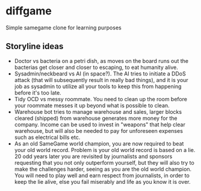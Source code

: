# diffgame
Simple samegame clone for learning purposes


## Storyline ideas
* Doctor vs bacteria on a petri dish, as moves on the board runs out the bacterias get closer and closer to escaping, to eat humanity alive.
* Sysadmin/neckbeard vs AI (in space?). The AI tries to initiate a DDoS attack (that will subsequently result in really bad things), and it is your job as sysadmin to utilize all your tools to keep this from happening before it's too late.
* Tidy OCD vs messy roommate. You need to clean up the room before your roommate messes it up beyond what is possible to clean.
* Warehouse bot tries to manage warehouse and sales, larger blocks cleared (shipped) from warehouse generates more money for the company. Income can be used to invest in "weapons" that help clear warehouse, but will also be needed to pay for unforeseen expenses such as electrical bills etc.
* As an old SameGame world champion, you are now required to beat your old world record. Problem is your old world record is based on a lie. 20 odd years later you are revisited by journalists and sponsors requesting that you not only outperform yourself, but they will also try to make the challenges harder, seeing as you are the old world champion. You will need to play well and earn respect from journalists, in order to keep the lie alive, else you fail miserably and life as you know it is over.
